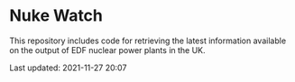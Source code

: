 # Nuke Watch

This repository includes code for retrieving the latest information available on the output of EDF nuclear power plants in the UK.

Last updated: 2021-11-27 20:07